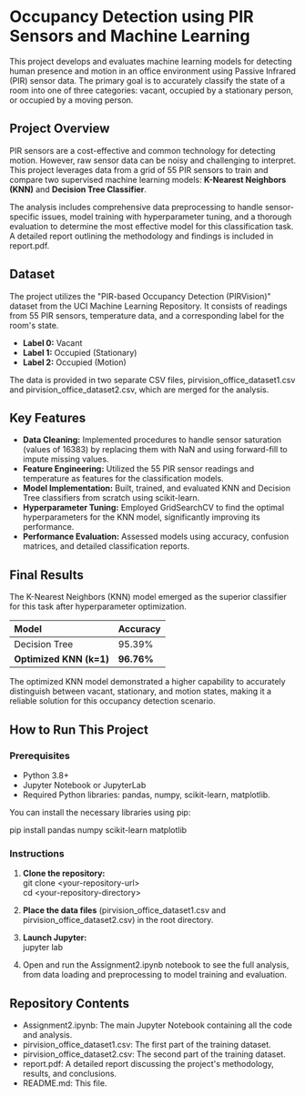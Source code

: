 # **Occupancy Detection using PIR Sensors and Machine Learning**

This project develops and evaluates machine learning models for detecting human presence and motion in an office environment using Passive Infrared (PIR) sensor data. The primary goal is to accurately classify the state of a room into one of three categories: vacant, occupied by a stationary person, or occupied by a moving person.

## **Project Overview**

PIR sensors are a cost-effective and common technology for detecting motion. However, raw sensor data can be noisy and challenging to interpret. This project leverages data from a grid of 55 PIR sensors to train and compare two supervised machine learning models: **K-Nearest Neighbors (KNN)** and **Decision Tree Classifier**.

The analysis includes comprehensive data preprocessing to handle sensor-specific issues, model training with hyperparameter tuning, and a thorough evaluation to determine the most effective model for this classification task. A detailed report outlining the methodology and findings is included in report.pdf.

## **Dataset**

The project utilizes the "PIR-based Occupancy Detection (PIRVision)" dataset from the UCI Machine Learning Repository. It consists of readings from 55 PIR sensors, temperature data, and a corresponding label for the room's state.

* **Label 0:** Vacant  
* **Label 1:** Occupied (Stationary)  
* **Label 2:** Occupied (Motion)

The data is provided in two separate CSV files, pirvision\_office\_dataset1.csv and pirvision\_office\_dataset2.csv, which are merged for the analysis.

## **Key Features**

* **Data Cleaning:** Implemented procedures to handle sensor saturation (values of 16383\) by replacing them with NaN and using forward-fill to impute missing values.  
* **Feature Engineering:** Utilized the 55 PIR sensor readings and temperature as features for the classification models.  
* **Model Implementation:** Built, trained, and evaluated KNN and Decision Tree classifiers from scratch using scikit-learn.  
* **Hyperparameter Tuning:** Employed GridSearchCV to find the optimal hyperparameters for the KNN model, significantly improving its performance.  
* **Performance Evaluation:** Assessed models using accuracy, confusion matrices, and detailed classification reports.

## **Final Results**

The K-Nearest Neighbors (KNN) model emerged as the superior classifier for this task after hyperparameter optimization.

| Model | Accuracy |
| :---- | :---- |
| Decision Tree | 95.39% |
| **Optimized KNN (k=1)** | **96.76%** |

The optimized KNN model demonstrated a higher capability to accurately distinguish between vacant, stationary, and motion states, making it a reliable solution for this occupancy detection scenario.

## **How to Run This Project**

### **Prerequisites**

* Python 3.8+  
* Jupyter Notebook or JupyterLab  
* Required Python libraries: pandas, numpy, scikit-learn, matplotlib.

You can install the necessary libraries using pip:

pip install pandas numpy scikit-learn matplotlib

### **Instructions**

1. **Clone the repository:**  
   git clone \<your-repository-url\>  
   cd \<your-repository-directory\>

2. **Place the data files** (pirvision\_office\_dataset1.csv and pirvision\_office\_dataset2.csv) in the root directory.  
3. **Launch Jupyter:**  
   jupyter lab

4. Open and run the Assignment2.ipynb notebook to see the full analysis, from data loading and preprocessing to model training and evaluation.

## **Repository Contents**

* Assignment2.ipynb: The main Jupyter Notebook containing all the code and analysis.  
* pirvision\_office\_dataset1.csv: The first part of the training dataset.  
* pirvision\_office\_dataset2.csv: The second part of the training dataset.  
* report.pdf: A detailed report discussing the project's methodology, results, and conclusions.  
* README.md: This file.